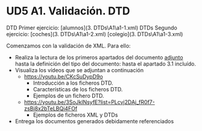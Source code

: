 # UD5 A1. Validación. DTD

DTD Primer ejercicio: [alumnos](3. DTDs\A1\a1-1.xml)
DTDs Segundo ejercicio: [coches](3. DTDs\A1\a1-2.xml) [colegio](3. DTDs\A1\a1-3.xml)

Comenzamos con la validación de XML. Para ello:
- Realiza la lectura de los primeros apartados del documento [adjunto](./XML.pdf) hasta la definición del tipo del documento: hasta el apartado 3.1 incluído. 
- Visualiza los vídeos que se adjuntan a continuación
  - https://youtu.be/CKcSuDypD9o
    - Introducción a los ficheros DTD.
    - Características de los ficheros DTD.
    - Ejemplos de un fichero DTD.
  - https://youtu.be/3SoJklNsyfE?list=PLcvj2DAj_fR0f7-zsBi8x2bTeLBQi4FOf
    - Ejemplos de ficheros XML y DTDs
- Entrega los documentos generados debidamente referenciados
